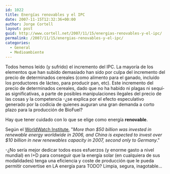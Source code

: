 ```yaml
---
id: 1022
title: Energí­as renovables y el IPC
date: 2007-11-15T12:32:36+00:00
author: Jorge Cortell
layout: post
guid: http://www.cortell.net/2007/11/15/energias-renovables-y-el-ipc/
permalink: /2007/11/15/energias-renovables-y-el-ipc/
categories:
  - General
  - Medioambiente
---
```

Todos hemos leí­do (y sufrido) el incremento del IPC. La mayorí­a de los elementos que han subido demasiado han sido por culpa del incremento del precio de determinados cereales (como alimento para el ganado, incluí­do los productores de lácteo, para producir pan, etc). Este incremento del precio de determinados cereales, dado que no ha habido ni plagas ni sequí­as significativas, a parte de posibles manipulaciones ilegales del precio de las cosas y la competencia -¿se explica por el efecto especulativo generado por la codicia de quienes auguran una gran demanda a corto plazo para la producción de BioFuel?

Hay que tener cuidado con lo que se elige como energí­a **renovable**.

Según el <a target="_blank" title="http://www.worldwatch.org/" href="http://www.worldwatch.org/">WorldWatch Institute</a>, "_More than $50 billion was invested in renewable energy worldwide in 2006, and China is expected to invest over $10 billion in new renewables capacity in 2007, second only to Germany_."

-¿No serí­a mejor dedicar todos esos esfuerzos (y enorme gasto a nivel mundial) en I+D para conseguir que la energí­a solar (en cualquiera de sus modalidades) tenga una eficiencia y coste de producción que le pueda permitir convertise en LA energí­a para TODO? Limpia, segura, inagotable...